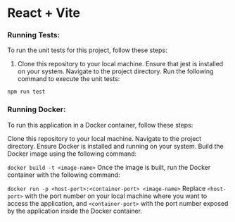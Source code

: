 # React + Vite

### Running Tests:
To run the unit tests for this project, follow these steps:

1. Clone this repository to your local machine.
Ensure that jest is installed on your system.
Navigate to the project directory.
Run the following command to execute the unit tests:

```npm run test```

### Running Docker:
To run this application in a Docker container, follow these steps:

Clone this repository to your local machine.
Navigate to the project directory.
Ensure Docker is installed and running on your system.
Build the Docker image using the following command:

```docker build -t <image-name>```
Once the image is built, run the Docker container with the following command:

```docker run -p <host-port>:<container-port> <image-name>```
Replace ```<host-port>``` with the port number on your local machine where you want to access the application, and ```<container-port>``` with the port number exposed by the application inside the Docker container.
